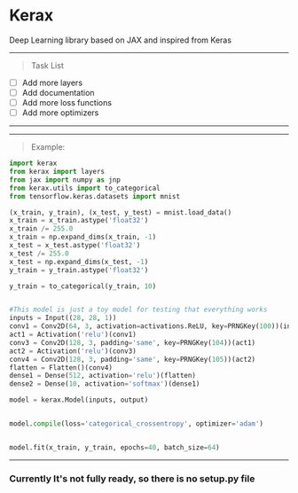 # Kerax

Deep Learning library based on JAX and inspired from Keras



---
> Task List
- [ ] Add more layers
- [ ] Add documentation
- [ ] Add more loss functions
- [ ] Add more optimizers 
---

---

> Example:

```python
import kerax
from kerax import layers
from jax import numpy as jnp
from kerax.utils import to_categorical
from tensorflow.keras.datasets import mnist

(x_train, y_train), (x_test, y_test) = mnist.load_data()
x_train = x_train.astype('float32')
x_train /= 255.0
x_train = np.expand_dims(x_train, -1)
x_test = x_test.astype('float32')
x_test /= 255.0
x_test = np.expand_dims(x_test, -1)
y_train = y_train.astype('float32')

y_train = to_categorical(y_train, 10)


#This model is just a toy model for testing that everything works
inputs = Input((28, 28, 1))
conv1 = Conv2D(64, 3, activation=activations.ReLU, key=PRNGKey(100))(inputs)
act1 = Activation('relu')(conv1)
conv3 = Conv2D(128, 3, padding='same', key=PRNGKey(104))(act1)
act2 = Activation('relu')(conv3)
conv4 = Conv2D(128, 3, padding='same', key=PRNGKey(105))(act2)
flatten = Flatten()(conv4)
dense1 = Dense(512, activation='relu')(flatten)
dense2 = Dense(10, activation='softmax')(dense1)

model = kerax.Model(inputs, output)


model.compile(loss='categorical_crossentropy', optimizer='adam')


model.fit(x_train, y_train, epochs=40, batch_size=64)

```
---


### Currently It's not fully ready, so there is no setup.py file

